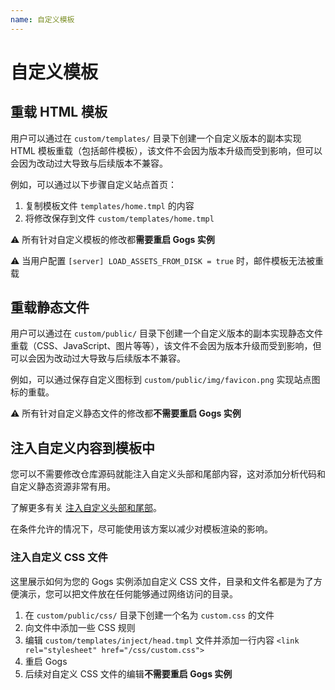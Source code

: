 ```yaml
---
name: 自定义模板
---
```


# 自定义模板

## 重载 HTML 模板

用户可以通过在 `custom/templates/` 目录下创建一个自定义版本的副本实现 HTML 模板重载（包括邮件模板），该文件不会因为版本升级而受到影响，但可以会因为改动过大导致与后续版本不兼容。

例如，可以通过以下步骤自定义站点首页：

1. 复制模板文件 `templates/home.tmpl` 的内容
2. 将修改保存到文件 `custom/templates/home.tmpl`

:warning: 所有针对自定义模板的修改都**需要重启 Gogs 实例**

:warning: 当用户配置 `[server] LOAD_ASSETS_FROM_DISK = true` 时，邮件模板无法被重载

## 重载静态文件

用户可以通过在 `custom/public/` 目录下创建一个自定义版本的副本实现静态文件重载（CSS、JavaScript、图片等等），该文件不会因为版本升级而受到影响，但可以会因为改动过大导致与后续版本不兼容。

例如，可以通过保存自定义图标到 `custom/public/img/favicon.png` 实现站点图标的重载。

:warning: 所有针对自定义静态文件的修改都**不需要重启 Gogs 实例**

## 注入自定义内容到模板中

您可以不需要修改仓库源码就能注入自定义头部和尾部内容，这对添加分析代码和自定义静态资源非常有用。

了解更多有关 [注入自定义头部和尾部](https://discuss.gogs.io/t/how-to-inject-custom-head-and-footer/943)。

在条件允许的情况下，尽可能使用该方案以减少对模板渲染的影响。

### 注入自定义 CSS 文件

这里展示如何为您的 Gogs 实例添加自定义 CSS 文件，目录和文件名都是为了方便演示，您可以把文件放在任何能够通过网络访问的目录。

1. 在 `custom/public/css/` 目录下创建一个名为 `custom.css` 的文件
2. 向文件中添加一些 CSS 规则
3. 编辑 `custom/templates/inject/head.tmpl` 文件并添加一行内容 `<link rel="stylesheet" href="/css/custom.css">`
4. 重启 Gogs
5. 后续对自定义 CSS 文件的编辑**不需要重启 Gogs 实例**
